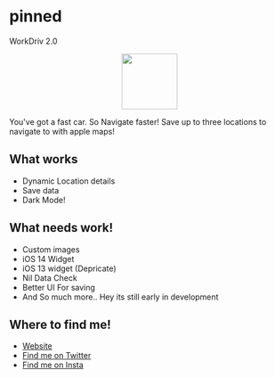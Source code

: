 # pinned
WorkDriv 2.0
<p align="center">
  <img src="https://joeis.us:21098//home/joeienln/public_html/assets/img/pinnedIconRounded.png" width="100" >

You've got a fast car. So Navigate faster!
Save up to three locations to navigate to with apple maps!
## What works

* Dynamic Location details
* Save data
* Dark Mode! 

## What needs work!
* Custom images
* iOS 14 Widget
* iOS 13 widget (Depricate)
* Nil Data Check 
* Better UI For saving
* And So much more.. Hey its still early in development

## Where to find me!
 * [Website](https://joeis.us)
 * [Find me on Twitter](twitter.com/64bitjoe)
 * [Find me on Insta](Instagram.com/64bitjoe)
 

</p>
